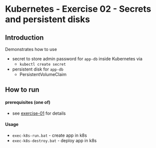 # Kubernetes - Exercise 02 - Secrets and persistent disks

## Introduction
Demonstrates how to use
* secret to store admin password for `app-db` inside Kubernetes via
  * `kubectl create secret`
* persistent disk for `app-db`
  * PersistentVolumeClaim

## How to run

#### prerequisites (one of)
* see [exercise-01](/exercise-01) for details

#### Usage
* `exec-k8s-run.bat` - create app in k8s
* `exec-k8s-destroy.bat` - deploy app in k8s
